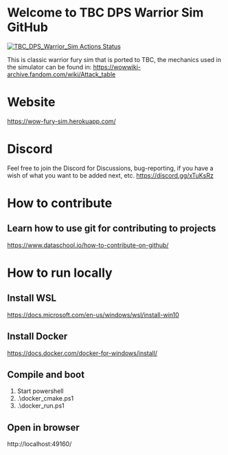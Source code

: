 # Welcome to TBC DPS Warrior Sim GitHub
[![TBC_DPS_Warrior_Sim Actions Status](https://github.com/TheGroxEmpire/TBC_DPS_Warrior_Sim/workflows/Pipeline/badge.svg)](https://github.com/TheGroxEmpire/TBC_DPS_Warrior_Sim/actions)

This is classic warrior fury sim that is ported to TBC,
the mechanics used in the simulator can be found in:
https://wowwiki-archive.fandom.com/wiki/Attack_table

# Website
https://wow-fury-sim.herokuapp.com/

# Discord
Feel free to join the Discord for Discussions, bug-reporting, if you have a wish of what you want to be added next, etc.
https://discord.gg/xTuKsRz

# How to contribute
## Learn how to use git for contributing to projects
https://www.dataschool.io/how-to-contribute-on-github/

# How to run locally
## Install WSL
https://docs.microsoft.com/en-us/windows/wsl/install-win10

## Install Docker
https://docs.docker.com/docker-for-windows/install/

## Compile and boot
1. Start powershell
2. .\docker_cmake.ps1
3. .\docker_run.ps1

## Open in browser
http://localhost:49160/
